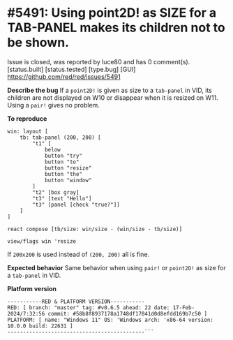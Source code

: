 
#5491: Using point2D! as SIZE for a TAB-PANEL makes its children not to be shown.
================================================================================
Issue is closed, was reported by luce80 and has 0 comment(s).
[status.built] [status.tested] [type.bug] [GUI]
<https://github.com/red/red/issues/5491>

**Describe the bug**
If a `point2D!` is given as size to a `tab-panel` in VID, its children are not displayed on W10 or disappear when it is resized on W11.
Using a `pair!` gives no problem.

**To reproduce**
```
win: layout [
	tb: tab-panel (200, 200) [
		"t1" [
			below
			button "try"
			button "to"
			button "resize"
			button "the"
			button "window"
		]
		"t2" [box gray]
		"t3" [text "Hello"]
		"t3" [panel [check "true?"]]
	]
]

react compose [tb/size: win/size - (win/size - tb/size)]

view/flags win 'resize
```
If `200x200` is used instead of `(200, 200)` all is fine.

**Expected behavior**
Same behavior when using `pair!` or `point2D!` as size for a `tab-panel` in VID.

**Platform version**
```
-----------RED & PLATFORM VERSION----------- 
RED: [ branch: "master" tag: #v0.6.5 ahead: 22 date: 17-Feb-2024/7:32:56 commit: #58b8f8937178a1748df17841d0d8efdd169b7c50 ]
PLATFORM: [ name: "Windows 11" OS: 'Windows arch: 'x86-64 version: 10.0.0 build: 22631 ]
--------------------------------------------```



